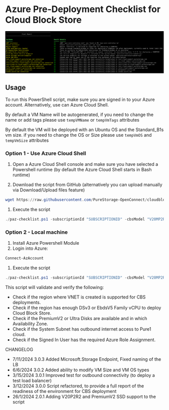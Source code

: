 # Azure Pre-Deployment Checklist for Cloud Block Store

![paz-checklist.ps1 script to validate Azure landing zone for CBS deployment](screenshot.png)

## Usage

To run this PowerShell script, make sure you are signed in to your Azure account. Alternatively, use can Azure Cloud Shell.

By default a VM Name will be autogenerated, if you need to change the name or add tags please use `tempVMName` or `tempVmTags` attributes

By default the VM will be deployed with an Ubuntu OS and the Standard_B1s vm size. if you need to change the OS or Size please use `tempVmOS` and `tempVmSize` attributes

### Option 1 - Use Azure Cloud Shell

1. Open a Azure Cloud Shell console and make sure you have selected a Powershell runtime (by default the Azure Cloud Shell starts in Bash runtime)

1. Download the script from GitHub (alternatively you can upload manually via Download/Upload files feature)

```powershell
wget https://raw.githubusercontent.com/PureStorage-OpenConnect/cloudblockstore-scripts/main/CBS-Azure-Solutions/pre-deployment-checklist/paz-checklist.ps1
```

1. Execute the script

```powershell
./paz-checklist.ps1 -subscriptionId "SUBSCRIPTIONID" -cbsModel "V20MP2R2" -cbsVNETName "CBSVNETNAME" -vnetSystemSubnetName "SYSTEMSUBNETNAME"
```

### Option 2 - Local machine

1. Install Azure Powershell Module
1. Login into Azure:

```powershell
Connect-AzAccount
```

1. Execute the script

```powershell
./paz-checklist.ps1 -subscriptionId "SUBSCRIPTIONID" -cbsModel "V20MP2R2" -cbsVNETName "CBSVNETNAME" -vnetSystemSubnetName "SYSTEMSUBNETNAME"
```

This script will validate and verify the following:

- Check if the region where VNET is created is supported for CBS deployments.
- Check if the region has enough DSv3 or EbdsV5 Family vCPU to deploy Cloud Block Store.
- Check if the PremiumV2 or Ultra Disks are available and in which Availability Zone.
- Check if the System Subnet has outbound internet access to Pure1 cloud.
- Check if the Signed In User has the required Azure Role Assignment.

CHANGELOG

- 7/11/2024 3.0.3 Added Microsoft.Storage Endpoint, Fixed naming of the LB
- 6/6/2024  3.0.2 Added ability to modify VM Size and VM OS types
- 3/15/2024 3.0.1 Improved test for outbound connectivity (to deploy a test load balancer)
- 3/12/2024 3.0.0 Script refactored, to provide a full report of the readiness of the environment for CBS deployment
- 26/1/2024 2.0.1 Adding V20P2R2 and PremiumV2 SSD support to the script
